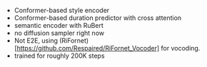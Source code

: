 - Conformer-based style encoder
- Conformer-based duration predictor with cross attention
- semantic encoder with RuBert
- no diffusion sampler right now
- Not E2E, using (RiFornet)[https://github.com/Respaired/RiFornet_Vocoder] for vocoding.
- trained for roughly 200K steps 
